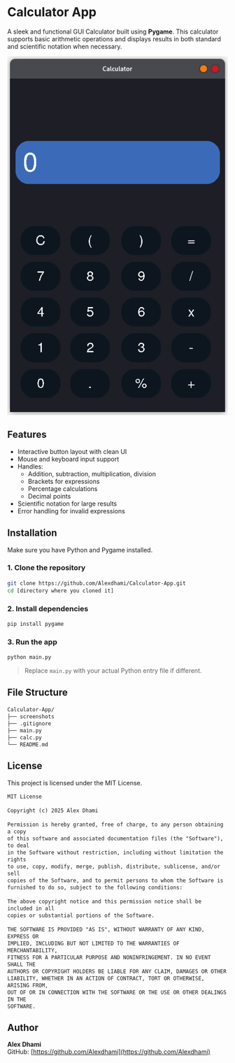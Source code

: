 # Calculator App

A sleek and functional GUI Calculator built using **Pygame**. This calculator supports basic arithmetic operations and displays results in both standard and scientific notation when necessary.

![Calculator main screen](screenshots/screenshot.png)
## Features

- Interactive button layout with clean UI  
- Mouse and keyboard input support  
- Handles:
  - Addition, subtraction, multiplication, division  
  - Brackets for expressions  
  - Percentage calculations  
  - Decimal points  
- Scientific notation for large results  
- Error handling for invalid expressions  

## Installation

Make sure you have Python and Pygame installed.

### 1. Clone the repository

```bash
git clone https://github.com/Alexdhami/Calculator-App.git
cd [directory where you cloned it]
```

### 2. Install dependencies

```bash
pip install pygame
```

### 3. Run the app

```bash
python main.py
```

> Replace `main.py` with your actual Python entry file if different.

## File Structure

```
Calculator-App/
├── screenshots
├── .gitignore
├── main.py
├── calc.py
└── README.md
```

## License

This project is licensed under the MIT License.

```
MIT License

Copyright (c) 2025 Alex Dhami

Permission is hereby granted, free of charge, to any person obtaining a copy
of this software and associated documentation files (the "Software"), to deal
in the Software without restriction, including without limitation the rights
to use, copy, modify, merge, publish, distribute, sublicense, and/or sell
copies of the Software, and to permit persons to whom the Software is
furnished to do so, subject to the following conditions:

The above copyright notice and this permission notice shall be included in all
copies or substantial portions of the Software.

THE SOFTWARE IS PROVIDED "AS IS", WITHOUT WARRANTY OF ANY KIND, EXPRESS OR
IMPLIED, INCLUDING BUT NOT LIMITED TO THE WARRANTIES OF MERCHANTABILITY,
FITNESS FOR A PARTICULAR PURPOSE AND NONINFRINGEMENT. IN NO EVENT SHALL THE
AUTHORS OR COPYRIGHT HOLDERS BE LIABLE FOR ANY CLAIM, DAMAGES OR OTHER
LIABILITY, WHETHER IN AN ACTION OF CONTRACT, TORT OR OTHERWISE, ARISING FROM,
OUT OF OR IN CONNECTION WITH THE SOFTWARE OR THE USE OR OTHER DEALINGS IN THE
SOFTWARE.

```

## Author

**Alex Dhami**  
GitHub: [https://github.com/Alexdhami](https://github.com/Alexdhami)
